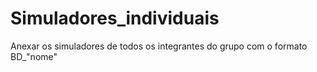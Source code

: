 # Simuladores_individuais
Anexar os simuladores de todos os integrantes do grupo com o formato BD_"nome"
